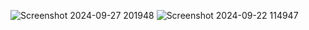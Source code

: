 ![Screenshot 2024-09-27 201948](https://github.com/user-attachments/assets/1b62bf48-4e8a-4886-b576-bbd44edee492)
![Screenshot 2024-09-22 114947](https://github.com/user-attachments/assets/c10b0953-3964-4b98-a8ab-1e592f237e9a)
